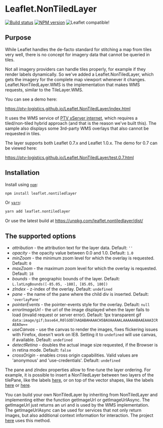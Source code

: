 # Leaflet.NonTiledLayer 

[![Build status](https://travis-ci.org/ptv-logistics/Leaflet.NonTiledLayer.svg)](https://travis-ci.org/ptv-logistics/Leaflet.NonTiledLayer)
[![NPM version](https://img.shields.io/npm/v/leaflet.nontiledlayer.svg)](https://www.npmjs.com/package/leaflet.nontiledlayer)
![Leaflet compatible!](https://img.shields.io/badge/Leaflet-0.7.x%2F1.x-blue.svg?style=flat)

## Purpose

While Leaflet handles the de-facto standard for stitching a map from tiles very well, 
there is no concept for imagery data that cannot be queried in tiles.

Not all imagery providers can handle tiles properly, for example if they render labels dynamically.
So we've added a Leaflet.NonTiledLayer, which gets the imagery for the complete map viewport whenever it changes.
Leaflet.NonTiledLayer.WMS is the implementation that makes WMS requests, similar to the TileLayer.WMS.

You can see a demo here:

https://ptv-logistics.github.io/Leaflet.NonTiledLayer/index.html

It uses the WMS service of [PTV xServer internet](https://www.ptvgroup.com/en/solutions/products/ptv-xserver/), which requires a tiled/non-tiled hybrid approach (and that is the reason we've built this).
The sample also displays some 3rd-party WMS overlays that also cannot be requested in tiles.

The layer supports both Leaflet 0.7.x and Leaflet 1.0.x. The demo for 0.7 can be viewed here:

https://ptv-logistics.github.io/Leaflet.NonTiledLayer/test.0.7.html

## Installation

Install using [`npm`](https://www.npmjs.com/package/leaflet.nontiledlayer):

```bash
npm install leaflet.nontiledlayer
```

Or [`yarn`](https://yarnpkg.com/en/package/leaflet.nontiledlayer):

```bash
yarn add leaflet.nontiledlayer
```

Or use the latest build at https://unpkg.com/leaflet.nontiledlayer/dist/

## The supported options

* *attribution* - the attribution text for the layer data. Default: ```''```
* *opacity* - the opacity value between 0.0 and 1.0. Default: ```1.0```
* *minZoom* - the minimum zoom level for which the overlay is requested. Default: ```0```
* *maxZoom* - the maximum zoom level for which the overlay is requested. Default: ```18```
* *bounds* - the geographic bounds of the layer. Default: ```L.latLngBounds([-85.05, -180], [85.05, 180])```
* *zIndex* - z-index of the overlay. Default: ```undefined```
* *pane* - the name of the pane where the child div is inserted. Default: ```'overlayPane'``` 
* *pointerEvents* - the pointer-events style for the overlay. Default: ```null```
* *errorImageUrl* - the url of the image displayed when the layer fails to load (invalid request or server error). Default: 1px transparent gif ```data:image/gif;base64,R0lGODlhAQABAHAAACH5BAUAAAAALAAAAAABAAEAAAICRAEAOw==```
* *useCanvas* - use the canvas to render the images, fixes flickering issues with Firefox, doesn't work on IE8. Setting it to ```undefined``` will use canvas, if available. Default: ```undefined``` 
* *detectRetina* - doubles the actual image size requested, if the Browser is in retina mode. Default: ```false```
* *crossOrigin* - enables cross origin capabilities. Valid values are 'anonymous' and 'use-credentials'. Default: ```undefined```

The pane and zIndex properties allow to fine-tune the layer ordering. For example, it is possible to insert a NonTiledLayer between two layers of the tilePane, like the labels [here](http://176.95.37.29/coveragedemo/), or on top of the vector shapes, like the labels [here](https://ptv-logistics.github.io/fl-labs/) or [here](https://api-eu-test.cloud.ptvgroup.com/CodeSampleBrowser/index.jsp#samples/data-rendering-geoJson/view).

You can build your own NonTiledLayer by inheriting from NonTiledLayer and implementing either the function getImageUrl or getImageUrlAsync. The getImageUrl just returns an uri and is used by the WMS implementation. The getImageUrlAsync can be used for services that not only return images, but also additional context information for interaction. The project [here](https://ptv-logistics.github.io/Leaflet.PtvLayer/) uses this method.

